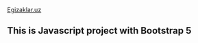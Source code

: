 <a href="https://egizaklar.uz">Egizaklar.uz</a>

<h2>This is Javascript project with Bootstrap 5</h2>